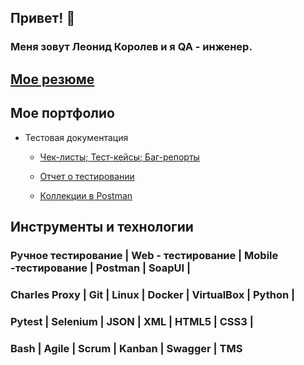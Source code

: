 ##  Привет! 👋
### Меня зовут Леонид Королев и я QA - инженер.

## [Мое резюме](https://docs.google.com/document/d/1VF-FJ9tFqM4PDcyLvGv53LZqK94wSONQm_9dDR6KtFo/edit?usp=sharing)

## Мое портфолио

* Тестовая документация

   * [Чек-листы; Тест-кейсы; Баг-репорты](https://drive.google.com/drive/folders/17E_pB9xO-whGkDsss1IUKbRLbhz_KTDA?usp=sharing)
 
   * [Отчет о тестировании](https://docs.google.com/document/d/1vT7HLQfC3GycZZQWgVXBfdaSv9OozL5dcIuFhGSRgMY/edit?usp=sharing)
 
   * [Коллекции в Postman](https://winter-resonance-383744.postman.co/workspace/My-Workspace~e7bdd109-a7cf-45a3-811c-585af8addc60/collection/22922730-8f72e2ea-0a22-48b2-8281-db6a6715e2d7?action=share&creator=25811413)

## Инструменты и технологии

### Ручное тестирование | Web - тестирование | Mobile -тестирование | Postman | SoapUI |
### Charles Proxy | Git | Linux | Docker | VirtualBox | Python |
### Pytest | Selenium | JSON | XML | HTML5 | CSS3 |
### Bash | Agile | Scrum | Kanban | Swagger | TMS

 
     


<!--
**leonid-korolev/leonid-korolev** is a ✨ _special_ ✨ repository because its `README.md` (this file) appears on your GitHub profile.

Here are some ideas to get you started:

- 🔭 I’m currently working on ...
- 🌱 I’m currently learning ...
- 👯 I’m looking to collaborate on ...
- 🤔 I’m looking for help with ...
- 💬 Ask me about ...
- 📫 How to reach me: ...
- 😄 Pronouns: ...
- ⚡ Fun fact: ...
-->
